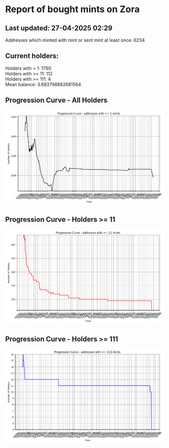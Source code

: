 # Report of bought mints on Zora
## Last updated: 27-04-2025 02:29
Addresses which minted with mint or sent mint at least once: 6234

## Current holders:
Holders with > 1: 1790  
Holders with >= 11: 112  
Holders with >= 111: 4  
Mean balance: 3.683798882681564  

## Progression Curve - All Holders
![addresses with >= 1 mint](progression_curve_all.png)
## Progression Curve - Holders >= 11
![addresses with >= 11 mints](progression_curve_gt_11.png)
## Progression Curve - Holders >= 111
![addresses with >= 111 mints](progression_curve_gt_111.png)
